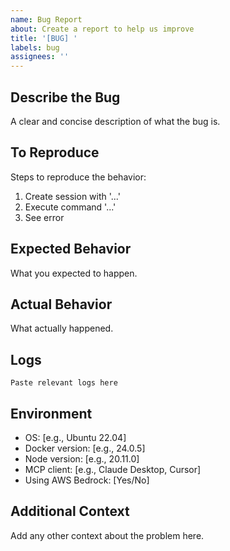 ```yaml
---
name: Bug Report
about: Create a report to help us improve
title: '[BUG] '
labels: bug
assignees: ''
---
```


## Describe the Bug
A clear and concise description of what the bug is.

## To Reproduce
Steps to reproduce the behavior:
1. Create session with '...'
2. Execute command '...'
3. See error

## Expected Behavior
What you expected to happen.

## Actual Behavior
What actually happened.

## Logs
```
Paste relevant logs here
```

## Environment
- OS: [e.g., Ubuntu 22.04]
- Docker version: [e.g., 24.0.5]
- Node version: [e.g., 20.11.0]
- MCP client: [e.g., Claude Desktop, Cursor]
- Using AWS Bedrock: [Yes/No]

## Additional Context
Add any other context about the problem here.
